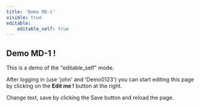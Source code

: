 ```yaml
---
title: 'Demo MD-1'
visible: true
editable:
    editable_self: true
---
```


## Demo MD-1 !

This is a demo of the "editable_self" mode.

After logging in (use 'john' and 'Demo0123') you can start editing this page by clicking on the <b>Edit me !</b> button at the right.

Change text, save by clicking the Save button and reload the page.
